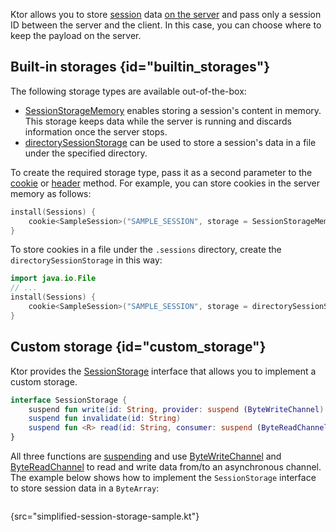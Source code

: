 [//]: # (title: Storages)

Ktor allows you to store [session](sessions.md) data [on the server](client_server.md) and pass only a session ID between the server and the client. In this case, you can choose where to keep the payload on the server. 


## Built-in storages {id="builtin_storages"}
The following storage types are available out-of-the-box:
* [SessionStorageMemory](https://api.ktor.io/ktor-server/ktor-server-plugins/ktor-server-sessions/io.ktor.server.sessions/-session-storage-memory/index.html) enables storing a session's content in memory. This storage keeps data while the server is running and discards information once the server stops. 
* [directorySessionStorage](https://api.ktor.io/ktor-server/ktor-server-plugins/ktor-server-sessions/io.ktor.server.sessions/directory-session-storage.html) can be used to store a session's data in a file under the specified directory.

To create the required storage type, pass it as a second parameter to the [cookie](cookie_header.md#cookie) or [header](cookie_header.md#header) method. For example, you can store cookies in the server memory as follows:

```kotlin
install(Sessions) {
    cookie<SampleSession>("SAMPLE_SESSION", storage = SessionStorageMemory())
}
```

To store cookies in a file under the `.sessions` directory, create the `directorySessionStorage` in this way:
```kotlin
import java.io.File
// ...
install(Sessions) {
    cookie<SampleSession>("SAMPLE_SESSION", storage = directorySessionStorage(File(".sessions")))
}
```


## Custom storage {id="custom_storage"}

Ktor provides the [SessionStorage](https://api.ktor.io/ktor-server/ktor-server-core/ktor-server-core/io.ktor.sessions/-session-storage/index.html) interface that allows you to implement a custom storage. 
```kotlin
interface SessionStorage {
    suspend fun write(id: String, provider: suspend (ByteWriteChannel) -> Unit)
    suspend fun invalidate(id: String)
    suspend fun <R> read(id: String, consumer: suspend (ByteReadChannel) -> R): R
}
```
All three functions are [suspending](https://kotlinlang.org/docs/composing-suspending-functions.html) and use [ByteWriteChannel](https://api.ktor.io/ktor-io/io.ktor.utils.io/-byte-write-channel/index.html) and [ByteReadChannel](https://api.ktor.io/ktor-io/io.ktor.utils.io/-byte-read-channel/index.html) to read and write data from/to an asynchronous channel.
The example below shows how to implement the `SessionStorage` interface to store session data in a `ByteArray`:

```kotlin
```
{src="simplified-session-storage-sample.kt"}
